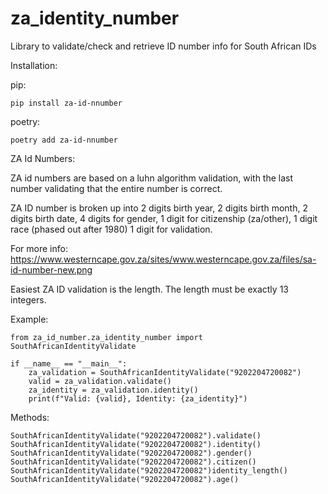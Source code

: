 # za_identity_number
Library to validate/check and retrieve ID number info for South African IDs

Installation:

pip:
```buildoutcfg
pip install za-id-nnumber
```

poetry:

```buildoutcfg
poetry add za-id-nnumber
```

ZA Id Numbers:

ZA id  numbers are based on a luhn algorithm validation, with the last number validating that the entire number is correct.

ZA ID number is broken up into  2 digits birth year, 2 digits birth month, 2 digits birth date, 4 digits for gender, 1 digit for citizenship (za/other), 1 digit race (phased out after 1980) 1 digit for validation.

For more info: https://www.westerncape.gov.za/sites/www.westerncape.gov.za/files/sa-id-number-new.png

Easiest ZA ID validation is the length. The length must be exactly 13 integers.

Example:
```
from za_id_number.za_identity_number import SouthAfricanIdentityValidate

if __name__ == "__main__":
    za_validation = SouthAfricanIdentityValidate("9202204720082")
    valid = za_validation.validate()
    za_identity = za_validation.identity()
    print(f"Valid: {valid}, Identity: {za_identity}")
```

Methods:
```
SouthAfricanIdentityValidate("9202204720082").validate()
SouthAfricanIdentityValidate("9202204720082").identity()
SouthAfricanIdentityValidate("9202204720082").gender()
SouthAfricanIdentityValidate("9202204720082").citizen()
SouthAfricanIdentityValidate("9202204720082")identity_length()
SouthAfricanIdentityValidate("9202204720082").age()


```
